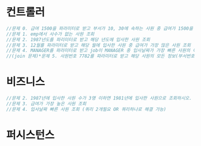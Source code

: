 # 컨트롤러
```java
//문제 0. 급여 1500을 파라미터로 받고 부서가 10, 30에 속하는 사원 중 급여가 1500을 넘는 사원의 이름 및 급여 조회.
//문제 1. emp에서 사수가 없는 사원 조회
//문제 2. 1987년도를 파리미터로 받고 해당 년도에 입사한 사원 조회 
//문제 3. 12월를 파라미터로 받고 해당 월에 입사한 사원 중 급여가 가장 많은 사원 조회
//문제 4. MANAGER를 파라미터로 받고 job이 MANAGER 중 입사날짜가 가장 빠른 사원의 이름, 입사날짜, 급여 조회 
//(join 문제)*문제 5. 사원번호 7782를 파라미터로 받고 해당 사원의 모든 정보(부서번호, 부서이름, 부서위치 포함) 조회
```

# 비즈니스
```java
//문제 2. 1987년에 입사한 사원 수가 3명 이하면 1981년에 입사한 사원으로 조회하시오.
//문제 3. 급여가 가장 높은 사원 조회
//문제 4. 입사날짜 빠른 사원 조회 (쿼리 2개필요 OR 쿼리하나로 해결 가능)
```

# 퍼시스턴스
<!-- 문제 0. 부서가 10, 30에 속하는 사원 중 급여가 1500을 넘는 사원의 이름 및 급여 조회 -->
<!-- 문제 1. MGR이 NULL인 사원 이름, 직업, 급여 조회 -->
<!-- 문제 2. 특정 년도에 입사한 사원 이름, 직업, 입사날짜, 급여 조회-->
<!-- 문제 3. 입사 날짜가12월에 입사한 사원 이름, 급여 조회-->
<!-- 문제 4. 특정 job에 속한 사원번호, 사원 이름, 입사날짜 조회 -->
<!-- 문제 5. 특정 사원의 모든 정보 조회(emp, dept 테이블 조인) -->